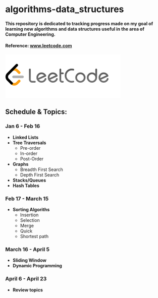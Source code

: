 # algorithms-data_structures
#### This repository is dedicated to tracking progress made on my goal of learning new algorithms and data structures useful in the area of Computer Engineering. 
 #### Reference: www.leetcode.com
 ![](images/lc.png)

## Schedule & Topics: 

### Jan 6 - Feb 16 
* **Linked Lists**
* **Tree Traversals**
    * Pre-order
    * In-order
    * Post-Order
* **Graphs**
    * Breadth First Search
    * Depth First Search
* **Stacks/Queues**
* **Hash Tables**

### Feb 17 - March 15
* **Sorting Algoriths** 
    * Insertion 
    * Selection
    * Merge
    * Quick
    * Shortest path
    
### March 16 - April 5 
* **Sliding Window**
* **Dynamic Programming**

### April 6 - April 23
* **Review topics**
